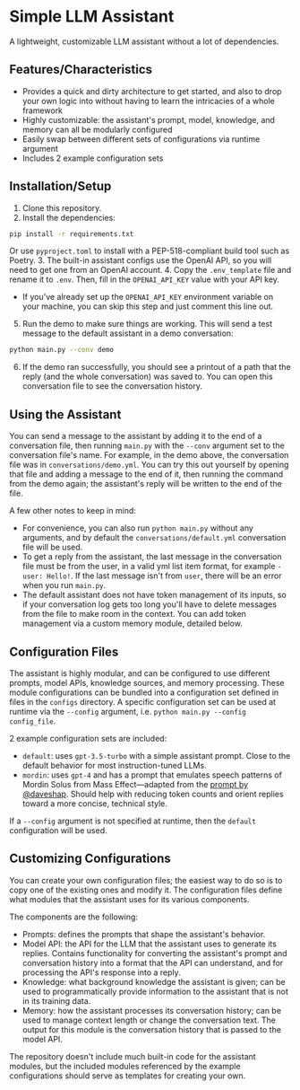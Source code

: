 # Simple LLM Assistant
A lightweight, customizable LLM assistant without a lot of dependencies.

## Features/Characteristics
- Provides a quick and dirty architecture to get started, and also to drop your own logic into without having to learn the intricacies of a whole framework
- Highly customizable: the assistant's prompt, model, knowledge, and memory can all be modularly configured
- Easily swap between different sets of configurations via runtime argument
- Includes 2 example configuration sets

## Installation/Setup
1. Clone this repository.
2. Install the dependencies:
```bash
pip install -r requirements.txt
```
Or use `pyproject.toml` to install with a PEP-518-compliant build tool such as Poetry.
3. The built-in assistant configs use the OpenAI API, so you will need to get one from an OpenAI account.
4. Copy the `.env_template` file and rename it to `.env`. Then, fill in the `OPENAI_API_KEY` value with your API key.
   - If you've already set up the `OPENAI_API_KEY` environment variable on your machine, you can skip this step and just comment this line out.
5. Run the demo to make sure things are working. This will send a test message to the default assistant in a demo conversation:
```bash
python main.py --conv demo
```
6. If the demo ran successfully, you should see a printout of a path that the reply (and the whole conversation) was saved to. You can open this conversation file to see the conversation history.

## Using the Assistant
You can send a message to the assistant by adding it to the end of a conversation file, then running `main.py` with the `--conv` argument set to the conversation file's name. For example, in the demo above, the conversation file was in `conversations/demo.yml`. You can try this out yourself by opening that file and adding a message to the end of it, then running the command from the demo again; the assistant's reply will be written to the end of the file.

A few other notes to keep in mind:
- For convenience, you can also run `python main.py` without any arguments, and by default the `conversations/default.yml` conversation file will be used.
- To get a reply from the assistant, the last message in the conversation file must be from the user, in a valid yml list item format, for example `- user: Hello!`. If the last message isn't from `user`, there will be an error when you run `main.py`.
- The default assistant does not have token management of its inputs, so if your conversation log gets too long you'll have to delete messages from the file to make room in the context. You can add token management via a custom memory module, detailed below.

## Configuration Files
The assistant is highly modular, and can be configured to use different prompts, model APIs, knowledge sources, and memory processing. These module configurations can be bundled into a configuration set defined in files in the `configs` directory. A specific configuration set can be used at runtime via the `--config` argument, i.e. `python main.py --config config_file`.

2 example configuration sets are included:
- `default`: uses `gpt-3.5-turbo` with a simple assistant prompt. Close to the default behavior for most instruction-tuned LLMs.
- `mordin`: uses `gpt-4` and has a prompt that emulates speech patterns of Mordin Solus from Mass Effect—adapted from the [prompt by @daveshap](https://github.com/daveshap/Mordin_Solus_Mode). Should help with reducing token counts and orient replies toward a more concise, technical style.

If a `--config` argument is not specified at runtime, then the `default` configuration will be used.

## Customizing Configurations
You can create your own configuration files; the easiest way to do so is to copy one of the existing ones and modify it. The configuration files define what modules that the assistant uses for its various components.

The components are the following:
- Prompts: defines the prompts that shape the assistant's behavior.
- Model API: the API for the LLM that the assistant uses to generate its replies. Contains functionality for converting the assistant's prompt and conversation history into a format that the API can understand, and for processing the API's response into a reply.
- Knowledge: what background knowledge the assistant is given; can be used to programmatically provide information to the assistant that is not in its training data.
- Memory: how the assistant processes its conversation history; can be used to manage context length or change the conversation text. The output for this module is the conversation history that is passed to the model API.

The repository doesn't include much built-in code for the assistant modules, but the included modules referenced by the example configurations should serve as templates for creating your own.
